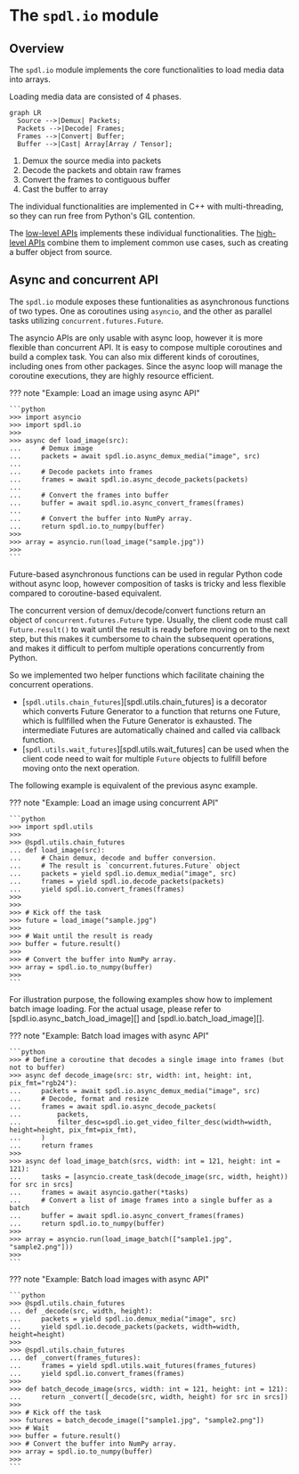 # The `spdl.io` module

## Overview

The `spdl.io` module implements the core functionalities to load media data into arrays.

Loading media data are consisted of 4 phases.

``` mermaid
graph LR
  Source -->|Demux| Packets;
  Packets -->|Decode| Frames;
  Frames -->|Convert| Buffer;
  Buffer -->|Cast| Array[Array / Tensor];
```

1. Demux the source media into packets
2. Decode the packets and obtain raw frames
3. Convert the frames to contiguous buffer
4. Cast the buffer to array

The individual functionalities are implemented in C++ with multi-threading, so they can
run free from Python's GIL contention.

The [low-level APIs](./io_core.md) implements these individual functionalities.
The [high-level APIs](./io.md) combine them to implement common use cases, such as
creating a buffer object from source.

## Async and concurrent API

The `spdl.io` module exposes these funtionalities as asynchronous functions of two types.
One as coroutines using `asyncio`, and the other as parallel tasks utilizing
`concurrent.futures.Future`.

The asyncio APIs are only usable with async loop, however it is more flexible than
concurrent API. It is easy to compose multiple coroutines and build a complex task.
You can also mix different kinds of coroutines, including ones from other packages.
Since the async loop will manage the coroutine executions, they are highly resource
efficient.

??? note "Example: Load an image using async API"

    ```python
    >>> import asyncio
    >>> import spdl.io
    >>>
    >>> async def load_image(src):
    ...     # Demux image
    ...     packets = await spdl.io.async_demux_media("image", src)
    ...
    ...     # Decode packets into frames
    ...     frames = await spdl.io.async_decode_packets(packets)
    ...
    ...     # Convert the frames into buffer
    ...     buffer = await spdl.io.async_convert_frames(frames)
    ...
    ...     # Convert the buffer into NumPy array.
    ...     return spdl.io.to_numpy(buffer)
    >>>
    >>> array = asyncio.run(load_image("sample.jpg"))
    >>>
    ```

Future-based asynchronous functions can be used in regular Python code without async loop,
however composition of tasks is tricky and less flexible compared to coroutine-based equivalent.

The concurrent version of demux/decode/convert functions return an object of
`concurrent.futures.Future` type. Usually, the client code must call
`Future.result()` to wait until the result is ready before moving on to the
next step, but this makes it cumbersome to chain the subsequent operations,
and makes it difficult to perfom multiple operations concurrently from Python.

So we implemented two helper functions which facilitate chaining the
concurrent operations.

* [``spdl.utils.chain_futures``][spdl.utils.chain_futures] is a decorator which converts Future Generator to
  a function that returns one Future, which is fullfilled when the Future Generator
  is exhausted. The intermediate Futures are automatically chained and called via
  callback function.
* [``spdl.utils.wait_futures``][spdl.utils.wait_futures] can be used when the client code need to wait for multiple
  ``Future`` objects to fullfill before moving onto the next operation.

The following example is equivalent of the previous async example.

??? note "Example: Load an image using concurrent API"

    ```python
    >>> import spdl.utils
    >>>
    >>> @spdl.utils.chain_futures
    ... def load_image(src):
    ...     # Chain demux, decode and buffer conversion.
    ...     # The result is `concurrent.futures.Future` object
    ...     packets = yield spdl.io.demux_media("image", src)
    ...     frames = yield spdl.io.decode_packets(packets)
    ...     yield spdl.io.convert_frames(frames)
    >>>
    >>>
    >>> # Kick off the task
    >>> future = load_image("sample.jpg")
    >>>
    >>> # Wait until the result is ready
    >>> buffer = future.result()
    >>>
    >>> # Convert the buffer into NumPy array.
    >>> array = spdl.io.to_numpy(buffer)
    >>>
    ```

For illustration purpose, the following examples show how to implement
batch image loading. For the actual usage, please refer to
[spdl.io.async_batch_load_image][] and [spdl.io.batch_load_image][].


??? note "Example: Batch load images with async API"

    ```python
    >>> # Define a coroutine that decodes a single image into frames (but not to buffer)
    >>> async def decode_image(src: str, width: int, height: int, pix_fmt="rgb24"):
    ...     packets = await spdl.io.async_demux_media("image", src)
    ...     # Decode, format and resize
    ...     frames = await spdl.io.async_decode_packets(
    ...         packets,
    ...         filter_desc=spdl.io.get_video_filter_desc(width=width, height=height, pix_fmt=pix_fmt),
    ...     )
    ...     return frames
    >>>
    >>> async def load_image_batch(srcs, width: int = 121, height: int = 121):
    ...     tasks = [asyncio.create_task(decode_image(src, width, height)) for src in srcs]
    ...     frames = await asyncio.gather(*tasks)
    ...     # Convert a list of image frames into a single buffer as a batch
    ...     buffer = await spdl.io.async_convert_frames(frames)
    ...     return spdl.io.to_numpy(buffer)
    >>>
    >>> array = asyncio.run(load_image_batch(["sample1.jpg", "sample2.png"]))
    >>>
    ```

??? note "Example: Batch load images with async API"

    ```python
    >>> @spdl.utils.chain_futures
    ... def _decode(src, width, height):
    ...     packets = yield spdl.io.demux_media("image", src)
    ...     yield spdl.io.decode_packets(packets, width=width, height=height)
    >>>
    >>> @spdl.utils.chain_futures
    ... def _convert(frames_futures):
    ...     frames = yield spdl.utils.wait_futures(frames_futures)
    ...     yield spdl.io.convert_frames(frames)
    >>>
    >>> def batch_decode_image(srcs, width: int = 121, height: int = 121):
    ...     return _convert([_decode(src, width, height) for src in srcs])
    >>>
    >>> # Kick off the task
    >>> futures = batch_decode_image(["sample1.jpg", "sample2.png"])
    >>> # Wait
    >>> buffer = future.result()
    >>> # Convert the buffer into NumPy array.
    >>> array = spdl.io.to_numpy(buffer)
    >>>
    ```
